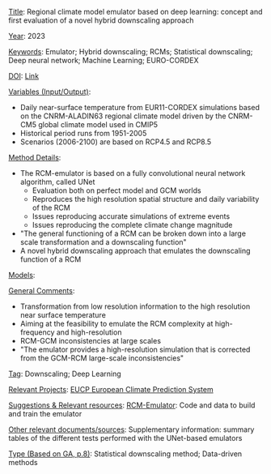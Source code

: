 <ins>Title</ins>: Regional climate model emulator based on deep learning: concept and first evaluation of a novel hybrid downscaling approach

<ins>Year</ins>: 2023

<ins>Keywords</ins>: Emulator; Hybrid downscaling; RCMs; Statistical downscaling; Deep neural network; Machine Learning; EURO-CORDEX

<ins>DOI</ins>: [Link](https://doi.org/10.1007/s00382-022-06343-9)

<ins>Variables (Input/Output)</ins>: 

* Daily near-surface temperature from EUR11-CORDEX simulations based on the CNRM-ALADIN63 regional climate model driven by the CNRM-CM5 global climate model used in CMIP5
* Historical period runs from 1951-2005
* Scenarios (2006-2100) are based on RCP4.5 and RCP8.5

<ins>Method Details</ins>: 

* The RCM-emulator is based on a fully convolutional neural network algorithm, called UNet 
	* Evaluation both on perfect model and GCM worlds
	* Reproduces the high resolution spatial structure and daily variability of the RCM
	* Issues reproducing accurate simulations of extreme events
	* Issues reproducing the complete climate change magnitude
* "The general functioning of a RCM can be broken down into a large scale transformation and a downscaling function"
* A novel hybrid downscaling approach that emulates the downscaling function of a RCM

<ins>Models</ins>:

<ins>General Comments</ins>: 

* Transformation from low resolution information to the high resolution near surface temperature
* Aiming at the feasibility to emulate the RCM complexity at high-frequency and high-resolution
* RCM-GCM inconsistencies at large scales
* "The emulator provides a high-resolution simulation that is corrected from the GCM-RCM large-scale inconsistencies"

<ins>Tag</ins>: Downscaling; Deep Learning

<ins>Relevant Projects</ins>: [EUCP European Climate Prediction System](https://www.eucp-project.eu/)

<ins>Suggestions \& Relevant resources</ins>: [RCM-Emulator](https://github.com/antoinedoury/RCM-Emulator): Code and data to build and train the emulator

<ins>Other relevant documents/sources</ins>: Supplementary information: summary tables of the different tests performed with the UNet-based emulators 

<ins>Type (Based on GA, p.8)</ins>: Statistical downscaling method; Data-driven methods
